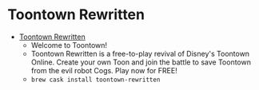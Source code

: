 # Toontown Rewritten
- [Toontown Rewritten](https://www.toontownrewritten.com/)
  -  Welcome to Toontown!
  - Toontown Rewritten is a free-to-play revival of Disney's Toontown Online. Create your own Toon and join the battle to save Toontown from the evil robot Cogs. Play now for FREE!
  - `brew cask install toontown-rewritten`
